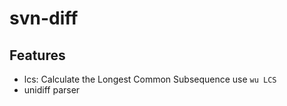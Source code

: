 # svn-diff

## Features

+ lcs: Calculate the Longest Common Subsequence use `wu LCS`
+ unidiff parser